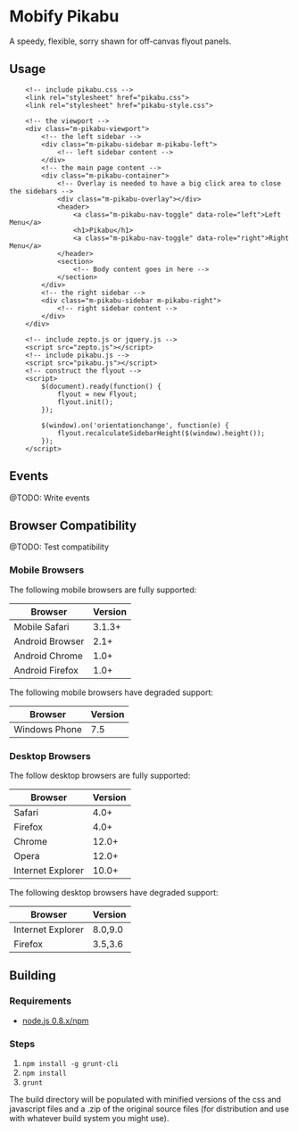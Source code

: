 # Mobify Pikabu

A speedy, flexible, sorry shawn for off-canvas flyout panels.

## Usage

		<!-- include pikabu.css -->
		<link rel="stylesheet" href="pikabu.css">
		<link rel="stylesheet" href="pikabu-style.css">

		<!-- the viewport -->
		<div class="m-pikabu-viewport">
            <!-- the left sidebar -->
            <div class="m-pikabu-sidebar m-pikabu-left">
                <!-- left sidebar content -->
            </div>
			<!-- the main page content -->
			<div class="m-pikabu-container">
				<!-- Overlay is needed to have a big click area to close the sidebars -->
				<div class="m-pikabu-overlay"></div>
				<header>
					<a class="m-pikabu-nav-toggle" data-role="left">Left Menu</a>
					<h1>Pikabu</h1>
					<a class="m-pikabu-nav-toggle" data-role="right">Right Menu</a>
				</header>
				<section>
					<!-- Body content goes in here -->
				</section>
			</div>
			<!-- the right sidebar -->
            <div class="m-pikabu-sidebar m-pikabu-right">
                <!-- right sidebar content -->
            </div>
		</div>

		<!-- include zepto.js or jquery.js -->
		<script src="zepto.js"></script>
		<!-- include pikabu.js -->
		<script src="pikabu.js"></script>
		<!-- construct the flyout -->
		<script>
            $(document).ready(function() {
                flyout = new Flyout;
                flyout.init();
            });

            $(window).on('orientationchange', function(e) {
                flyout.recalculateSidebarHeight($(window).height());
            });
        </script>

## Events

@TODO: Write events

## Browser Compatibility

@TODO: Test compatibility

### Mobile Browsers

The following mobile browsers are fully supported:

| Browser           | Version |
|-------------------|---------|
| Mobile Safari     | 3.1.3+  |
| Android Browser   | 2.1+    |
| Android Chrome    | 1.0+    |
| Android Firefox   | 1.0+    |

The following mobile browsers have degraded support:

| Browser           | Version |
|-------------------|---------|
| Windows Phone     | 7.5     |

### Desktop Browsers

The follow desktop browsers are fully supported:

| Browser           | Version |
|-------------------|---------|
| Safari            | 4.0+    |
| Firefox           | 4.0+    |
| Chrome            | 12.0+   |
| Opera             | 12.0+   |
| Internet Explorer | 10.0+   |

The following desktop browsers have degraded support:

| Browser           | Version |
|-------------------|---------|
| Internet Explorer | 8.0,9.0 |
| Firefox           | 3.5,3.6 |

## Building
### Requirements
* [node.js 0.8.x/npm](http://nodejs.org/download/)

### Steps
1. `npm install -g grunt-cli`
2. `npm install`
3. `grunt`

The build directory will be populated with minified versions of the css and 
javascript files and a .zip of the original source files (for distribution and
use with whatever build system you might use).
